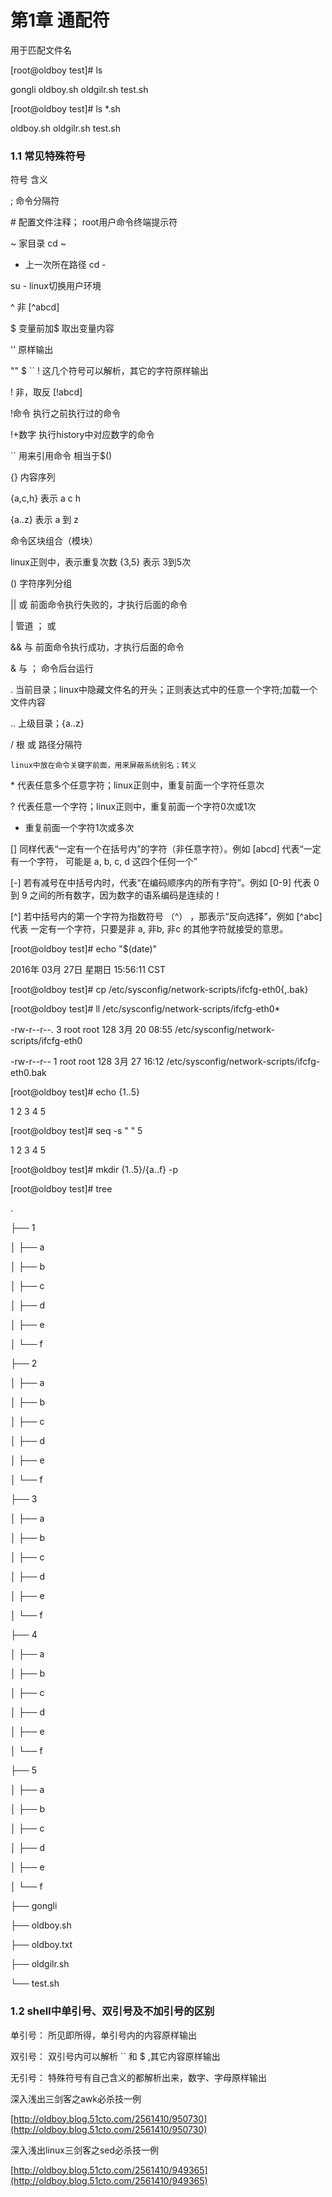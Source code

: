 # 第1章 通配符

用于匹配文件名

\[root@oldboy test\]\# ls

gongli  oldboy.sh  oldgilr.sh  test.sh

\[root@oldboy test\]\# ls \*.sh

oldboy.sh  oldgilr.sh  test.sh

### 1.1 常见特殊符号

符号    含义

;    命令分隔符

\#    配置文件注释；  root用户命令终端提示符

~    家目录  cd ~

* 上一次所在路径 cd -

su -    linux切换用户环境

^    非  \[^abcd\]

$    变量前加$ 取出变量内容

''    原样输出

""    $  \`\`  !  这几个符号可以解析，其它的字符原样输出

!    非，取反  \[!abcd\]

!命令  执行之前执行过的命令

!+数字   执行history中对应数字的命令

\`\`    用来引用命令    相当于$\(\)

{}    内容序列

{a,c,h}   表示  a  c  h

{a..z}    表示  a 到  z

命令区块组合（模块）

linux正则中，表示重复次数  {3,5}  表示 3到5次

\(\)    字符序列分组

\|\|    或  前面命令执行失败的，才执行后面的命令

\|    管道 ； 或

&&    与    前面命令执行成功，才执行后面的命令

&    与  ； 命令后台运行

.    当前目录；linux中隐藏文件名的开头；正则表达式中的任意一个字符;加载一个文件内容

..    上级目录；{a..z}

/    根  或  路径分隔符

    linux中放在命令关键字前面，用来屏蔽系统别名；转义

\*    代表任意多个任意字符；linux正则中，重复前面一个字符任意次

?    代表任意一个字符；linux正则中，重复前面一个字符0次或1次

* 重复前面一个字符1次或多次

\[\]    同样代表“一定有一个在括号内”的字符（非任意字符）。例如 \[abcd\] 代表“一定有一个字符， 可能是 a, b, c, d 这四个任何一个”

\[-\]    若有减号在中括号内时，代表“在编码顺序内的所有字符”。例如 \[0-9\] 代表 0 到 9 之间的所有数字，因为数字的语系编码是连续的！

\[^\]    若中括号内的第一个字符为指数符号 （^） ，那表示“反向选择”，例如 \[^abc\] 代表 一定有一个字符，只要是非 a, 非b, 非c 的其他字符就接受的意思。

\[root@oldboy test\]\# echo "$\(date\)"

2016年 03月 27日 星期日 15:56:11 CST

\[root@oldboy test\]\# cp /etc/sysconfig/network-scripts/ifcfg-eth0{,.bak}

\[root@oldboy test\]\# ll /etc/sysconfig/network-scripts/ifcfg-eth0\*

-rw-r--r--. 3 root root 128 3月  20 08:55 /etc/sysconfig/network-scripts/ifcfg-eth0

-rw-r--r--  1 root root 128 3月  27 16:12 /etc/sysconfig/network-scripts/ifcfg-eth0.bak

\[root@oldboy test\]\# echo {1..5}

1 2 3 4 5

\[root@oldboy test\]\# seq -s " " 5

1 2 3 4 5

\[root@oldboy test\]\# mkdir {1..5}/{a..f} -p

\[root@oldboy test\]\# tree

.

├── 1

│   ├── a

│   ├── b

│   ├── c

│   ├── d

│   ├── e

│   └── f

├── 2

│   ├── a

│   ├── b

│   ├── c

│   ├── d

│   ├── e

│   └── f

├── 3

│   ├── a

│   ├── b

│   ├── c

│   ├── d

│   ├── e

│   └── f

├── 4

│   ├── a

│   ├── b

│   ├── c

│   ├── d

│   ├── e

│   └── f

├── 5

│   ├── a

│   ├── b

│   ├── c

│   ├── d

│   ├── e

│   └── f

├── gongli

├── oldboy.sh

├── oldboy.txt

├── oldgilr.sh

└── test.sh

### 1.2  shell中单引号、双引号及不加引号的区别

单引号： 所见即所得，单引号内的内容原样输出

双引号： 双引号内可以解析 \`\`  和 $  ,其它内容原样输出

无引号： 特殊符号有自己含义的都解析出来，数字、字母原样输出

深入浅出三剑客之awk必杀技一例

[http://oldboy.blog.51cto.com/2561410/950730](http://oldboy.blog.51cto.com/2561410/950730)

深入浅出linux三剑客之sed必杀技一例

[http://oldboy.blog.51cto.com/2561410/949365](http://oldboy.blog.51cto.com/2561410/949365)

